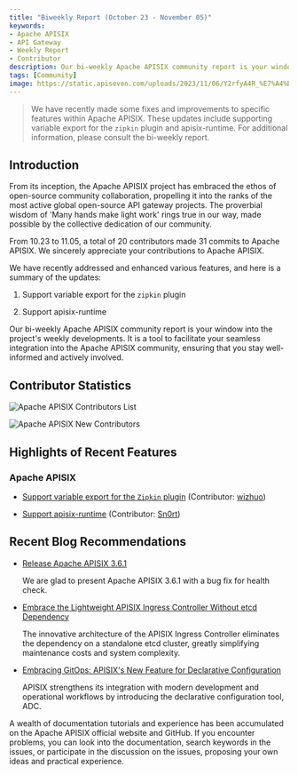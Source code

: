 ```yaml
---
title: "Biweekly Report (October 23 - November 05)"
keywords: 
- Apache APISIX
- API Gateway
- Weekly Report
- Contributor
description: Our bi-weekly Apache APISIX community report is your window into the project's weekly developments. It is a tool to facilitate your seamless integration into the Apache APISIX community, ensuring that you stay well-informed and actively involved.
tags: [Community]
image: https://static.apiseven.com/uploads/2023/11/06/Y2rfyA4R_%E7%A4%BE%E5%8C%BA%E5%8F%8C%E5%91%A8%E6%8A%A5-%E5%85%AC%E4%BC%97%E5%8F%B7%E5%A4%B4%E5%9B%BE-%E8%8B%B1%E6%96%87-11.06.png
---
```


> We have recently made some fixes and improvements to specific features within Apache APISIX. These updates include supporting variable export for the `zipkin` plugin and apisix-runtime. For additional information, please consult the bi-weekly report.
<!--truncate-->

## Introduction

From its inception, the Apache APISIX project has embraced the ethos of open-source community collaboration, propelling it into the ranks of the most active global open-source API gateway projects. The proverbial wisdom of 'Many hands make light work' rings true in our way, made possible by the collective dedication of our community.

From 10.23 to 11.05, a total of 20 contributors made 31 commits to Apache APISIX. We sincerely appreciate your contributions to Apache APISIX.

We have recently addressed and enhanced various features, and here is a summary of the updates:

1. Support variable export for the `zipkin` plugin
  
2. Support apisix-runtime

Our bi-weekly Apache APISIX community report is your window into the project's weekly developments. It is a tool to facilitate your seamless integration into the Apache APISIX community, ensuring that you stay well-informed and actively involved.

## Contributor Statistics

![Apache APISIX Contributors List](https://static.apiseven.com/uploads/2023/11/06/KIq2vqua_11.06-Contributors.png)

![Apache APISIX New Contributors](https://static.apiseven.com/uploads/2023/11/06/YPE25fUK_11.06-New.png)

## Highlights of Recent Features

### Apache APISIX

- [Support variable export for the `Zipkin` plugin](https://github.com/apache/apisix/pull/10361) (Contributor: [wizhuo](https://github.com/wizhuo))

- [Support apisix-runtime](https://github.com/apache/apisix/pull/10427) (Contributor: [Sn0rt](https://github.com/Sn0rt))

## Recent Blog Recommendations

- [Release Apache APISIX 3.6.1](https://apisix.apache.org/blog/2023/11/01/release-apache-apisix-3.6.1/)

  We are glad to present Apache APISIX 3.6.1 with a bug fix for health check.

- [Embrace the Lightweight APISIX Ingress Controller Without etcd Dependency](https://apisix.apache.org/blog/2023/10/18/ingress-apisix/)

  The innovative architecture of the APISIX Ingress Controller eliminates the dependency on a standalone etcd cluster, greatly simplifying maintenance costs and system complexity.

- [Embracing GitOps: APISIX's New Feature for Declarative Configuration](https://apisix.apache.org/blog/2023/10/07/apisix-gitops-adc/)

  APISIX strengthens its integration with modern development and operational workflows by introducing the declarative configuration tool, ADC.

A wealth of documentation tutorials and experience has been accumulated on the Apache APISIX official website and GitHub. If you encounter problems, you can look into the documentation, search keywords in the issues, or participate in the discussion on the issues, proposing your own ideas and practical experience.
